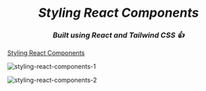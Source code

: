 <h1 align=center> <b><i>Styling React Components</i></b></h1>
<h3 align=center> <b><i>Built using React and Tailwind CSS 👍</i></b></h3>

[Styling React Components](https://styling-react-components.onrender.com)

![styling-react-components-1](https://github.com/user-attachments/assets/c98fc72e-dca4-4bea-bb26-453cdbd97a6f)

![styling-react-components-2](https://github.com/user-attachments/assets/7a50fe36-b7fd-44c7-8f67-934747d06249)
